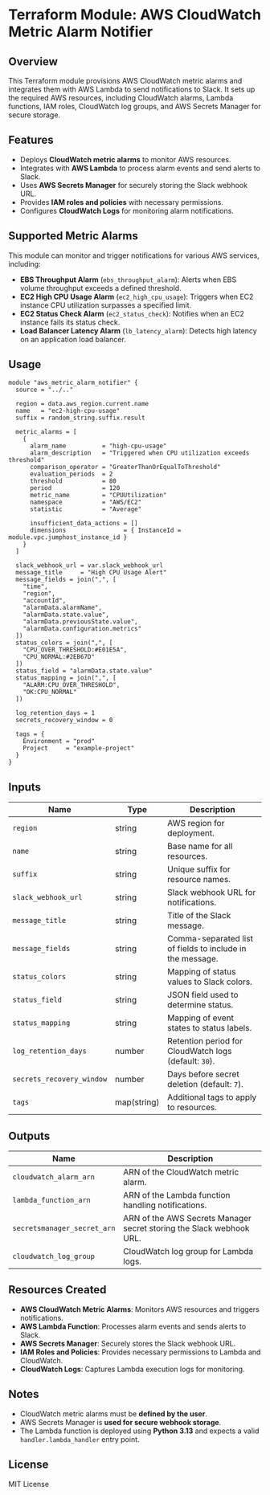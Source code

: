 # Terraform Module: AWS CloudWatch Metric Alarm Notifier

## Overview

This Terraform module provisions AWS CloudWatch metric alarms and integrates them with AWS Lambda to send notifications to Slack. It sets up the required AWS resources, including CloudWatch alarms, Lambda functions, IAM roles, CloudWatch log groups, and AWS Secrets Manager for secure storage.

## Features

- Deploys **CloudWatch metric alarms** to monitor AWS resources.
- Integrates with **AWS Lambda** to process alarm events and send alerts to Slack.
- Uses **AWS Secrets Manager** for securely storing the Slack webhook URL.
- Provides **IAM roles and policies** with necessary permissions.
- Configures **CloudWatch Logs** for monitoring alarm notifications.

## Supported Metric Alarms

This module can monitor and trigger notifications for various AWS services, including:

- **EBS Throughput Alarm** (`ebs_throughput_alarm`): Alerts when EBS volume throughput exceeds a defined threshold.
- **EC2 High CPU Usage Alarm** (`ec2_high_cpu_usage`): Triggers when EC2 instance CPU utilization surpasses a specified limit.
- **EC2 Status Check Alarm** (`ec2_status_check`): Notifies when an EC2 instance fails its status check.
- **Load Balancer Latency Alarm** (`lb_latency_alarm`): Detects high latency on an application load balancer.

## Usage

```hcl
module "aws_metric_alarm_notifier" {
  source = "../.."

  region = data.aws_region.current.name
  name   = "ec2-high-cpu-usage"
  suffix = random_string.suffix.result

  metric_alarms = [
    {
      alarm_name          = "high-cpu-usage"
      alarm_description   = "Triggered when CPU utilization exceeds threshold"
      comparison_operator = "GreaterThanOrEqualToThreshold"
      evaluation_periods  = 2
      threshold           = 80
      period              = 120
      metric_name         = "CPUUtilization"
      namespace           = "AWS/EC2"
      statistic           = "Average"

      insufficient_data_actions = []
      dimensions                = { InstanceId = module.vpc.jumphost_instance_id }
    }
  ]

  slack_webhook_url = var.slack_webhook_url
  message_title     = "High CPU Usage Alert"
  message_fields = join(",", [
    "time",
    "region",
    "accountId",
    "alarmData.alarmName",
    "alarmData.state.value",
    "alarmData.previousState.value",
    "alarmData.configuration.metrics"
  ])
  status_colors = join(",", [
    "CPU_OVER_THRESHOLD:#E01E5A",
    "CPU_NORMAL:#2EB67D"
  ])
  status_field = "alarmData.state.value"
  status_mapping = join(",", [
    "ALARM:CPU_OVER_THRESHOLD",
    "OK:CPU_NORMAL"
  ])

  log_retention_days = 1
  secrets_recovery_window = 0

  tags = {
    Environment = "prod"
    Project     = "example-project"
  }
}
```

## Inputs

| Name                   | Type           | Description |
|------------------------|---------------|-------------|
| `region`              | string        | AWS region for deployment. |
| `name`                | string        | Base name for all resources. |
| `suffix`              | string        | Unique suffix for resource names. |
| `slack_webhook_url`   | string        | Slack webhook URL for notifications. |
| `message_title`       | string        | Title of the Slack message. |
| `message_fields`      | string        | Comma-separated list of fields to include in the message. |
| `status_colors`       | string        | Mapping of status values to Slack colors. |
| `status_field`        | string        | JSON field used to determine status. |
| `status_mapping`      | string        | Mapping of event states to status labels. |
| `log_retention_days`  | number        | Retention period for CloudWatch logs (default: `30`). |
| `secrets_recovery_window` | number   | Days before secret deletion (default: `7`). |
| `tags`               | map(string)   | Additional tags to apply to resources. |

## Outputs

| Name                        | Description |
|-----------------------------|-------------|
| `cloudwatch_alarm_arn`      | ARN of the CloudWatch metric alarm. |
| `lambda_function_arn`       | ARN of the Lambda function handling notifications. |
| `secretsmanager_secret_arn` | ARN of the AWS Secrets Manager secret storing the Slack webhook URL. |
| `cloudwatch_log_group`      | CloudWatch log group for Lambda logs. |

## Resources Created

- **AWS CloudWatch Metric Alarms**: Monitors AWS resources and triggers notifications.
- **AWS Lambda Function**: Processes alarm events and sends alerts to Slack.
- **AWS Secrets Manager**: Securely stores the Slack webhook URL.
- **IAM Roles and Policies**: Provides necessary permissions to Lambda and CloudWatch.
- **CloudWatch Logs**: Captures Lambda execution logs for monitoring.

## Notes

- CloudWatch metric alarms must be **defined by the user**.
- AWS Secrets Manager is **used for secure webhook storage**.
- The Lambda function is deployed using **Python 3.13** and expects a valid `handler.lambda_handler` entry point.

## License

MIT License
